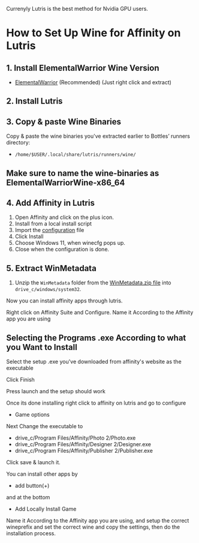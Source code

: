 Currenyly Lutris is the best method for Nvidia GPU users.

# How to Set Up Wine for Affinity on Lutris

## 1. Install ElementalWarrior Wine Version

- [ElementalWarrior](https://github.com/Twig6943/ElementalWarrior-wine-binaries/releases) (Recommended) (Just right click and extract)

## 2. Install Lutris

## 3. Copy & paste Wine Binaries

Copy & paste the wine binaries you've extracted earlier to Bottles’ runners directory:

- `/home/$USER/.local/share/lutris/runners/wine/`

## Make sure to name the wine-binaries as ElementalWarriorWine-x86_64

## 4. Add Affinity in Lutris

1. Open Affinity and click on the plus icon.
2. Install from a local install script
3. Import the [configuration](https://github.com/Twig6943/AffinityOnLinux/blob/main/Guides/Lutris/Affinity-Lutris.yaml) file
3. Click Install
5. Choose Windows 11, when winecfg pops up.
6. Close when the configuration is done.

## 5. Extract WinMetadata

1. Unzip the `WinMetadata` folder from the [WinMetadata.zip file](https://nextcloud.ardishco.net/s/4zNC7iJA7Q2QSzG/download/WinMetadata.zip) into `drive_c/windows/system32`.

Now you can install affinity apps through lutris.

Right click on Affinity Suite and Configure.
Name it According to the Affinity app you are using


## Selecting the Programs .exe According to what you Want to Install

Select the setup .exe you've downloaded from affinity's website as the executable

Click Finish

Press launch and the setup should work

Once its done installing right click to affinity on lutris and go to configure
* Game options

Next Change the executable to

* drive_c/Program Files/Affinity/Photo 2/Photo.exe
* drive_c/Program Files/Affinity/Designer 2/Designer.exe
* drive_c/Program Files/Affinity/Publisher 2/Publisher.exe

Click save & launch it.

You can install other apps by
* add button(+)

and at the bottom

* Add Locally Install Game

Name it According to the Affinity app you are using, and setup the correct wineprefix and set the correct wine and copy the settings, then do the installation process.
